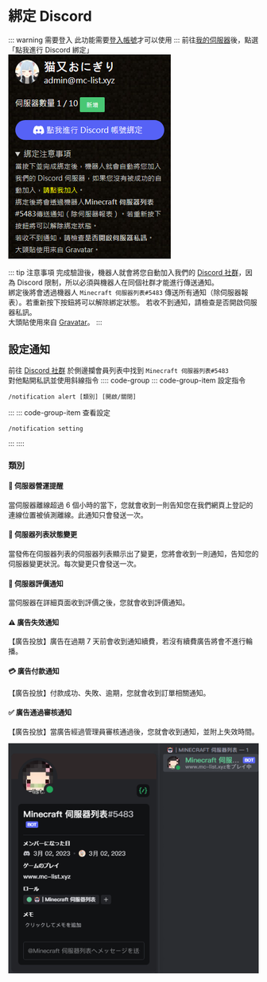 # 綁定 Discord
::: warning 需要登入
此功能需要[登入帳號](https://www.mc-list.xyz/user)才可以使用
:::
前往[我的伺服器](https://www.mc-list.xyz/user)後，點選「點我進行 Discord 綁定」  
![Discord Bind](/images/bind_discord.png)

::: tip 注意事項
完成驗證後，機器人就會將您自動加入我們的 [Discord 社群](https://discord.gg/VaQAY2s)，因為 Discord 限制，所以必須與機器人在同個社群才能進行傳送通知。  
綁定後將會透過機器人 `Minecraft 伺服器列表#5483` 傳送所有通知（除伺服器報表）。若重新按下按鈕將可以解除綁定狀態。
若收不到通知，請檢查是否開啟伺服器私訊。  
大頭貼使用來自 [Gravatar](https://www.gravatar.com/)。
:::

## 設定通知
前往 [Discord 社群](https://discord.gg/VaQAY2s) 於側邊攔會員列表中找到 `Minecraft 伺服器列表#5483`  
對他點開私訊並使用斜線指令
:::: code-group
::: code-group-item 設定指令
```:no-line-numbers
/notification alert [類別] [開啟/關閉]
```
:::
::: code-group-item 查看設定
```:no-line-numbers
/notification setting
```
:::
::::

### 類別

#### 📢 伺服器營運提醒
當伺服器離線超過 6 個小時的當下，您就會收到一則告知您在我們網頁上登記的連線位置被偵測離線。此通知只會發送一次。
#### 📢 伺服器列表狀態變更
當發佈在伺服器列表的伺服器列表顯示出了變更，您將會收到一則通知，告知您的伺服器變更狀況。每次變更只會發送一次。
#### 📨 伺服器評價通知
當伺服器在詳細頁面收到評價之後，您就會收到評價通知。
#### ⚠️ 廣告失效通知
【廣告投放】廣告在過期 7 天前會收到通知續費，若沒有續費廣告將會不進行輪播。
#### 💳 廣告付款通知
【廣告投放】付款成功、失敗、逾期，您就會收到訂單相關通知。
#### ✅ 廣告通過審核通知
【廣告投放】當廣告經過管理員審核通過後，您就會收到通知，並附上失效時間。
  
![Bot Image](/images/bot.png)
